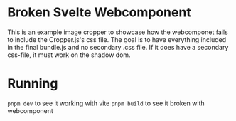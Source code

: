 # Broken Svelte Webcomponent

This is an example image cropper to showcase how the webcomponet fails to include the Cropper.js's css file.
The goal is to have everything included in the final bundle.js and no secondary .css file.
If it does have a secondary css-file, it must work on the shadow dom.


# Running
`pnpm dev` to see it working with vite
`pnpm build` to see it broken with webcomponent
